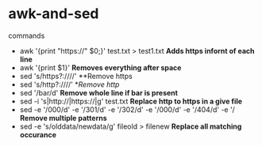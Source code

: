 # awk-and-sed
commands


- awk '{print "https://" $0;}' test.txt > test1.txt **Adds https infornt of each line**
- awk '{print $1}' **Removes everything after space**
- sed 's/https\?:\/\///' **Remove https
- sed 's/http\?:\/\///' **Remove http*
- sed '/bar/d' **Remove whole line if bar is present**
- sed -i 's|http://|https://|g'  test.txt **Replace http to https in a give file**
- sed -e '/000/d' -e '/301/d' -e '/302/d' -e '/000/d' -e '/404/d' -e '/ **Remove multiple patterns**
- sed -e 's/olddata/newdata/g' fileold > filenew **Replace all matching occurance**
 
